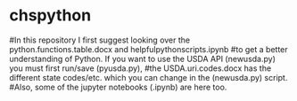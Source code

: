 # chspython

#In this repository I first suggest looking over the python.functions.table.docx and helpfulpythonscripts.ipynb 
#to get a better understanding of Python. If you want to use the USDA API (newusda.py) you must first run/save (pyusda.py), 
#the USDA.uri.codes.docx has the different state codes/etc. which you can change in the (newusda.py) script. 
#Also, some of the jupyter notebooks (.ipynb) are here too.
